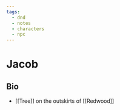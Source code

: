 ```yaml
---
tags:
  - dnd
  - notes
  - characters
  - npc
---
```

# Jacob
## Bio
- [[Tree]] on the outskirts of [[Redwood]]